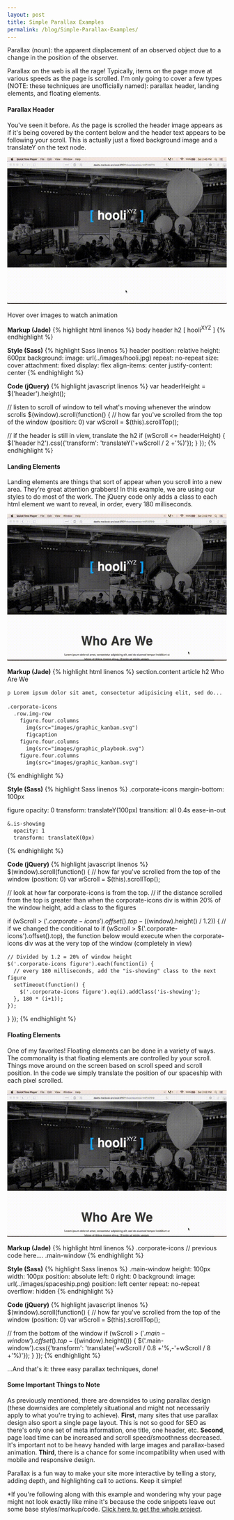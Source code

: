 ```yaml
---
layout: post
title: Simple Parallax Examples
permalink: /blog/Simple-Parallax-Examples/
---
```


Parallax (noun): the apparent displacement of an observed object due to a change in the position of the observer.

Parallax on the web is all the rage! Typically, items on the page move at various speeds as the page is scrolled. I'm only going to cover a few types (NOTE: these techniques are unofficially named): parallax header, landing elements, and floating elements.

#### Parallax Header
You've seen it before. As the page is scrolled the header image appears as if it's being covered by the content below and the header text appears to be following your scroll. This is actually just a fixed background image and a translateY on the text node.

<img class="blog-gif" src="/images/header_parallax.jpg" alt="Header Parallax Effect">
<p class="caption">Hover over images to watch animation</p>

<strong>Markup (Jade)</strong>
{% highlight html linenos %}
 body
  header
    h2 <span>[&nbsp;</span>hooli<sup>XYZ</sup><span>&nbsp;]</span>
{% endhighlight %}

<strong>Style (Sass)</strong>
{% highlight Sass linenos %}
 header
  position: relative
  height: 600px
  background:
    image: url(../images/hooli.jpg)
    repeat: no-repeat
    size: cover
    attachment: fixed
  display: flex
  align-items: center
  justify-content: center
{% endhighlight %}

<strong>Code (jQuery)</strong>
{% highlight javascript linenos %}
 var headerHeight = $('header').height();

 // listen to scroll of window to tell what's moving whenever the window scrolls
 $(window).scroll(function() {
  // how far you've scrolled from the top of the window (position: 0)
  var wScroll = $(this).scrollTop();

  // if the header is still in view, translate the h2
  if (wScroll <= headerHeight) {
    $('header h2').css({'transform': 'translateY('+wScroll / 2 +'%)'});
  }
 });
{% endhighlight %}

#### Landing Elements
Landing elements are things that sort of appear when you scroll into a new area. They're great attention grabbers! In this example, we are using our styles to do most of the work. The jQuery code only adds a class to each html element we want to reveal, in order, every 180 milliseconds.

<img class="blog-gif" src="/images/landing_parallax.jpg" alt="Landing Parallax Effect">

<strong>Markup (Jade)</strong>
{% highlight html linenos %}
 section.content
  article
    h2 Who Are We

    p Lorem ipsum dolor sit amet, consectetur adipisicing elit, sed do...

    .corporate-icons
      .row.img-row
        figure.four.columns
          img(src="images/graphic_kanban.svg")
          figcaption
        figure.four.columns
          img(src="images/graphic_playbook.svg")
        figure.four.columns
          img(src="images/graphic_kanban.svg")
{% endhighlight %}

<strong>Style (Sass)</strong>
{% highlight Sass linenos %}
 .corporate-icons
  margin-bottom: 100px

  figure
    opacity: 0
    transform: translateY(100px)
    transition: all 0.4s ease-in-out

    &.is-showing
      opacity: 1
      transform: translateX(0px)
{% endhighlight %}

<strong>Code (jQuery)</strong>
{% highlight javascript linenos %}
 $(window).scroll(function() {
  // how far you've scrolled from the top of the window (position: 0)
  var wScroll = $(this).scrollTop();

  // look at how far corporate-icons is from the top.
  // if the distance scrolled from the top is greater than when the corporate-icons div is within 20% of the window height, add a class to the figures

  if (wScroll > $('.corporate-icons').offset().top - ($(window).height() / 1.2)) {
    // if we changed the conditional to if (wScroll > $('.corporate-icons').offset().top), the function below would execute when the corporate-icons div was at the very top of the window (completely in view)

    // Divided by 1.2 = 20% of window height
    $('.corporate-icons figure').each(function(i) {
      // every 180 milliseconds, add the "is-showing" class to the next figure
      setTimeout(function() {
        $('.corporate-icons figure').eq(i).addClass('is-showing');
      }, 180 * (i+1));
    });
  }
});
{% endhighlight %}

#### Floating Elements
One of my favorites! Floating elements can be done in a variety of ways. The commonality is that floating elements are controlled by your scroll. Things move around on the screen based on scroll speed and scroll position. In the code we simply translate the position of our spaceship with each pixel scrolled.

<img class="blog-gif" src="/images/floating_parallax.jpg" alt="Floating Parallax Effect">

<strong>Markup (Jade)</strong>
{% highlight html linenos %}
 .corporate-icons
 // previous code here....
 .main-window
{% endhighlight %}

<strong>Style (Sass)</strong>
{% highlight Sass linenos %}
 .main-window
  height: 100px
  width: 100px
  position: absolute
  left: 0
  right: 0
  background:
    image: url(../images/spaceship.png)
    position: left center
    repeat: no-repeat
  overflow: hidden
{% endhighlight %}

<strong>Code (jQuery)</strong>
{% highlight javascript linenos %}
 $(window).scroll(function() {
  // how far you've scrolled from the top of the window (position: 0)
  var wScroll = $(this).scrollTop();

  // from the bottom of the window
  if (wScroll > $('.main-window').offset().top - ($(window).height())) {
    $('.main-window').css({'transform': 'translate('+wScroll / 0.8 +'%,-'+wScroll / 8 +'%)'});
  }
});
{% endhighlight %}

...And that's it: three easy parallax techniques, done!

#### Some Important Things to Note
As previously mentioned, there are downsides to using parallax design (these downsides are completely situational and might not necessarily apply to what you're trying to achieve). <strong>First</strong>, many sites that use parallax design also sport a single page layout. This is not so good for SEO as there's only one set of meta information, one title, one header, etc. <strong>Second</strong>, page load time can be increased and scroll speed/smoothness decreased. It's important not to be heavy handed with large images and parallax-based animation. <strong>Third</strong>, there is a chance for some incompatibility when used with mobile and responsive design.

Parallax is a fun way to make your site more interactive by telling a story, adding depth, and highlighting call to actions. Keep it simple!

 <span>*</span>If you're following along with this example and wondering why your page might not look exactly like mine it's because the code snippets leave out some base styles/markup/code. <a href="https://drive.google.com/folderview?id=0B0y-J1kbjmP6bG9ESmZvLUkxMUk&usp=sharing">Click here to get the whole project</a>.
